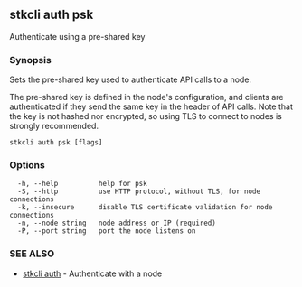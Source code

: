 ## stkcli auth psk

Authenticate using a pre-shared key

### Synopsis

Sets the pre-shared key used to authenticate API calls to a node.

The pre-shared key is defined in the node's configuration, and clients are authenticated if they send the same key in the header of API calls.
Note that the key is not hashed nor encrypted, so using TLS to connect to nodes is strongly recommended.


```
stkcli auth psk [flags]
```

### Options

```
  -h, --help          help for psk
  -S, --http          use HTTP protocol, without TLS, for node connections
  -k, --insecure      disable TLS certificate validation for node connections
  -n, --node string   node address or IP (required)
  -P, --port string   port the node listens on
```

### SEE ALSO

* [stkcli auth](stkcli_auth.md)	 - Authenticate with a node

